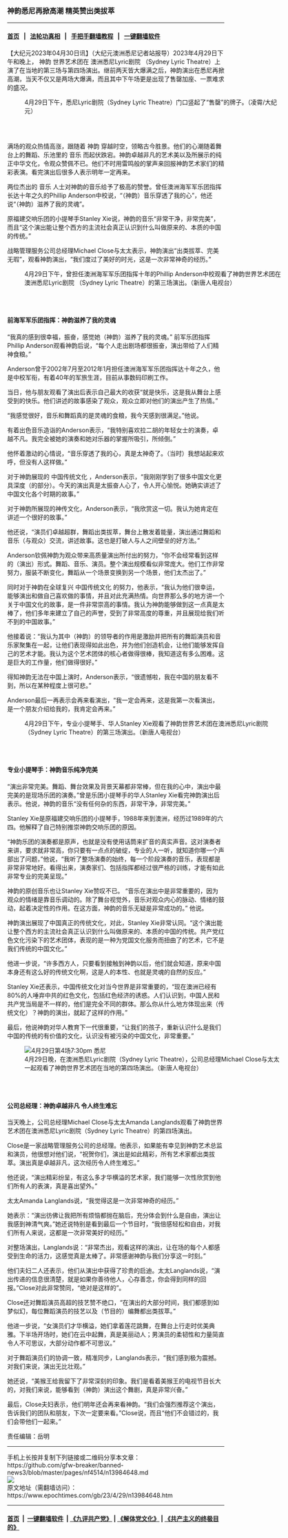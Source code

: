 ### 神韵悉尼再掀高潮 精英赞出类拔萃
------------------------

#### [首页](https://github.com/gfw-breaker/banned-news3/blob/master/README.md) &nbsp;&nbsp;|&nbsp;&nbsp; [法轮功真相](https://github.com/begood0513/basic/blob/master/README.md)  &nbsp;&nbsp;|&nbsp;&nbsp; [手把手翻墙教程](https://github.com/gfw-breaker/guides/wiki)  &nbsp;&nbsp;|&nbsp;&nbsp; [一键翻墙软件](https://github.com/gfw-breaker/nogfw/blob/master/README.md)  



<div><p>
 【大纪元2023年04月30日讯】（大纪元澳洲悉尼记者站报导）2023年4月29日下午和晚上，
 <ok href="https://www.epochtimes.com/gb/tag/%E7%A5%9E%E9%9F%B5.html">
  神韵
 </ok>
 世界艺术团在
 <ok href="https://www.epochtimes.com/gb/tag/%E6%BE%B3%E6%B4%B2%E6%82%89%E5%B0%BClyric%E5%89%A7%E9%99%A2.html">
  澳洲悉尼Lyric剧院
 </ok>
 （Sydney Lyric Theatre）上演了在当地的第三场与第四场演出。继前两天皆大爆满之后，神韵演出在悉尼再掀高潮，当天不仅又是两场大爆满，而且其中下午场更是出现了售罄加座、一票难求的盛况。
</p>
<figure aria-describedby="caption-attachment-13984653" class="wp-caption aligncenter" id="attachment_13984653" style="width: 600px">
 <ok href="https://i.epochtimes.com/assets/uploads/2023/04/id13984653-2304290455172124.jpg" target="_blank">
  <img alt="" class="size-large wp-image-13984653" src="https://i.epochtimes.com/assets/uploads/2023/04/id13984653-2304290455172124-600x450.jpg"/>
 </ok>
 <br/><figcaption class="wp-caption-text" id="caption-attachment-13984653">
  4月29日下午，悉尼Lyric剧院（Sydney Lyric Theatre）门口竖起了“售罄”的牌子。（凌霄/大纪元）
 </figcaption><br/>
</figure><br/>
<p>
 满场的观众热情高涨，跟随着
 <ok href="https://www.epochtimes.com/gb/tag/%E7%A5%9E%E9%9F%B5.html">
  神韵
 </ok>
 穿越时空，领略古今胜景。他们的心潮随着舞台上的舞蹈、乐池里的
 <ok href="https://www.epochtimes.com/gb/tag/%E9%9F%B3%E4%B9%90.html">
  音乐
 </ok>
 而起伏跌宕。神韵卓越非凡的艺术美以及所展示的纯正中华文化，令观众赞佩不已。他们不时用雷鸣般的掌声来回报神韵艺术家们的精彩表演。看完演出后很多人表示明年一定再来。
</p>
<p>
 两位杰出的
 <ok href="https://www.epochtimes.com/gb/tag/%E9%9F%B3%E4%B9%90.html">
  音乐
 </ok>
 人士对神韵的音乐给予了极高的赞誉。曾任澳洲海军军乐团指挥长达十年之久的Phillip Anderson中校说，“（神韵）音乐穿透了我的心”，他还说“（神韵）滋养了我的灵魂”。
</p>
<p>
 原福建交响乐团的小提琴手Stanley Xie说，神韵的音乐“非常干净，非常完美”，而且“这个演出能让整个西方的主流社会真正认识到什么叫做原来的、本质的中国的传统。”
</p>
<p>
 战略管理服务公司总经理Michael Close与太太表示，神韵演出“出类拔萃、完美无瑕”，观看神韵演出，“我们度过了美好的时光，这是一次非常神奇的经历。”
</p>
<figure aria-describedby="caption-attachment-13984655" class="wp-caption aligncenter" id="attachment_13984655" style="width: 600px">
 <ok href="https://i.epochtimes.com/assets/uploads/2023/04/id13984655-2304290407082124.jpg" target="_blank">
  <img alt="" class="size-large wp-image-13984655" src="https://i.epochtimes.com/assets/uploads/2023/04/id13984655-2304290407082124-600x400.jpg"/>
 </ok>
 <br/><figcaption class="wp-caption-text" id="caption-attachment-13984655">
  4月29日下午，曾担任澳洲海军军乐团指挥十年的Phillip Anderson中校观看了神韵世界艺术团在
  <ok href="https://www.epochtimes.com/gb/tag/%E6%BE%B3%E6%B4%B2%E6%82%89%E5%B0%BClyric%E5%89%A7%E9%99%A2.html">
   澳洲悉尼Lyric剧院
  </ok>
  （Sydney Lyric Theatre）的第三场演出。（新唐人电视台）
 </figcaption><br/>
</figure><br/>
<h4>
 前海军军乐团指挥：神韵滋养了我的灵魂
</h4>
<p>
 “我真的感到很幸福，振奋，感觉她（神韵）滋养了我的灵魂。” 前军乐团指挥Phillip Anderson观看神韵后说，“每个人走出剧场都很振奋，演出带给了人们精神食粮。”
</p>
<p>
 Anderson曾于2002年7月至2012年1月担任澳洲海军军乐团指挥达十年之久，他是中校军衔，有着40年的军旅生涯，目前从事数码印刷工作。
</p>
<p>
 当日，他与朋友观看了演出后表示自己最大的收获“就是快乐，这是我从舞台上感受到的快乐。他们讲述的故事感染了观众，观众立即对他们的演出产生了热情。”
</p>
<p>
 “我感觉很好，音乐和舞蹈真的是灵魂的食粮，我今天感到很满足。”他说。
</p>
<p>
 有着出色音乐造诣的Anderson表示，“我特别喜欢拉二胡的年轻女士的演奏，卓越不凡。我完全被她的演奏和她对乐器的掌握所吸引，所倾倒。”
</p>
<p>
 他怀着激动的心情说，“音乐穿透了我的心，真是太神奇了。（当时）我想站起来欢呼，但没有人这样做。”
</p>
<p>
 对于神韵展现的
 <ok href="https://www.epochtimes.com/gb/tag/%E4%B8%AD%E5%9B%BD%E4%BC%A0%E7%BB%9F%E6%96%87%E5%8C%96.html">
  中国传统文化
 </ok>
 ，Anderson表示，“我刚刚学到了很多中国文化更具深度（的部分）。今天的演出真是太振奋人心了，令人开心愉悦。她确实讲述了中国文化各个时期的故事。”
</p>
<p>
 对于神韵所展现的神传文化，Anderson表示，“我欣赏这一切。我认为她肯定在讲述一个很好的故事。”
</p>
<p>
 他还说，“演员们卓越超群，舞蹈出类拔萃，舞台上散发着能量，演出通过舞蹈和音乐（与观众）交流，讲述故事。这也是打破人与人之间壁垒的好方法。”
</p>
<p>
 Anderson钦佩神韵为观众带来高质量演出所付出的努力，“你不会经常看到这样的（演出）形式。舞蹈、音乐、演员。整个演出规模看似非常庞大。他们工作非常努力，服装不断变化，舞蹈从一个场景变换到另一个场景，他们太杰出了。”
</p>
<p>
 同时对于神韵在全球复兴
 <ok href="https://www.epochtimes.com/gb/tag/%E4%B8%AD%E5%9B%BD%E4%BC%A0%E7%BB%9F%E6%96%87%E5%8C%96.html">
  中国传统文化
 </ok>
 的努力，他表示，“我认为他们很幸运，能够演出和做自己喜欢做的事情，并且对此充满热情。向世界那么多的地方讲一个关于中国文化的故事，是一件非常崇高的事情。我认为神韵能够做到这一点真是太棒了，他们多年来建立了自己的声誉，受到了非常高度的尊重，并且展现给我们听不到的中国故事。”
</p>
<p>
 他接着说：“我认为其中（神韵）的领导者的作用是激励并把所有的舞蹈演员和音乐家聚集在一起，让他们表现得如此出色，并为他们创造机会，让他们能够发挥自己的艺术才能。我认为这个艺术团体的核心者做得很棒，我知道这有多么困难。这是巨大的工作量，他们做得很好。”
</p>
<p>
 得知神韵无法在中国上演时，Anderson表示，“很遗憾啦，我在中国的朋友看不到，所以在某种程度上很可悲。”
</p>
<p>
 Anderson最后一再表示会再来看演出，“我一定会再来，这是我第一次看演出，是一个朋友介绍给我的，我肯定会再来。”
</p>
<figure aria-describedby="caption-attachment-13984662" class="wp-caption aligncenter" id="attachment_13984662" style="width: 600px">
 <ok href="https://i.epochtimes.com/assets/uploads/2023/04/id13984662-2304290407112124.jpg" target="_blank">
  <img alt="" class="size-large wp-image-13984662" src="https://i.epochtimes.com/assets/uploads/2023/04/id13984662-2304290407112124-600x400.jpg" title=""/>
 </ok>
 <br/><figcaption class="wp-caption-text" id="caption-attachment-13984662">
  4月29日下午，专业小提琴手、华人Stanley Xie观看了神韵世界艺术团在澳洲悉尼Lyric剧院（Sydney Lyric Theatre）的第三场演出。（新唐人电视台）
 </figcaption><br/>
</figure><br/>
<h4>
 专业小提琴手：神韵音乐纯净完美
</h4>
<p>
 “演出非常完美。舞蹈、舞台效果及背景天幕都非常棒，但在我的心中，演出中最完美的是现场乐团的演奏。”曾是乐团小提琴手的华人Stanley Xie看完神韵演出后表示。他说，神韵的音乐“没有任何杂的东西，非常干净，非常完美。”
</p>
<p>
 Stanley Xie是原福建交响乐团的小提琴手，1988年来到澳洲，经历过1989年的六四。他解释了自己特别推崇神韵交响乐团的原因。
</p>
<p>
 “神韵乐团的演奏都是原声，也就是没有使用话筒来扩音的真实声音。这对演奏者来讲，要求就非常高，你只要有一点点的破绽，专业的人一听，就知道你哪一个声部出了问题，”他说，“我听了整场演奏的始终，每一个阶段演奏的音乐，表现都是非常非常地好。看得出来，演奏家们、包括指挥都经过很严格的训练，才能有如此非常专业的完美呈现。”
</p>
<p>
 神韵的原创音乐也让Stanley Xie赞叹不已。 “音乐在演出中是非常重要的，因为观众的情绪是靠音乐调动的。除了舞台视觉外，音乐对观众内心的脉动、情绪的鼓动，起着决定性的作用。在这方面，神韵的音乐无疑是非常成功的。” 他说。
</p>
<p>
 神韵演出展现了中国真正的传统文化，对此，Stanley Xie非常认同。“这个演出能让整个西方的主流社会真正认识到什么叫做原来的、本质的中国的传统。共产党红色文化污染下的艺术团体，表现的是一种为党国文化服务而扭曲了的艺术，它不是我们传统的中国文化。”
</p>
<p>
 他进一步说，“许多西方人，只要看到接触到神韵以后，他们就会知道，原来中国本身还有这么好的传统文化啊，这是人的本性、也就是灵魂的自然的反应。”
</p>
<p>
 Stanley Xie还表示，中国传统文化对当今世界是非常重要的，“现在澳洲已经有80%的人唾弃中共的红色文化，包括红色经济的诱惑。人们认识到，中国人民和共产党当局是不一样的，他们是完全不同的群体。那么你从什么地方体现出来（传统文化）？神韵的演出，就起了这样的作用。”
</p>
<p>
 最后，他说神韵对华人教育下一代很重要，“让我们的孩子，重新认识什么是我们中国的传统的有价值的文化，认识没有被污染的中国文化，非常重要。”
</p>
<figure aria-describedby="caption-attachment-13984664" class="wp-caption aligncenter" id="attachment_13984664" style="width: 600px">
 <ok href="https://i.epochtimes.com/assets/uploads/2023/04/id13984664-230429101606100055.jpg" target="_blank">
  <img alt="4月29日第4场7:30pm 悉尼" class="size-large wp-image-13984664" src="https://i.epochtimes.com/assets/uploads/2023/04/id13984664-230429101606100055-600x400.jpg" title="4月29日第4场7:30pm 悉尼"/>
 </ok>
 <br/><figcaption class="wp-caption-text" id="caption-attachment-13984664">
  4月29日晚，在澳洲悉尼Lyric剧院（Sydney Lyric Theatre），公司总经理Michael Close与太太一起观看了神韵世界艺术团在当地的第四场演出。（新唐人电视台）
 </figcaption><br/>
</figure><br/>
<h4>
 公司总经理：神韵卓越非凡 令人终生难忘
</h4>
<p>
 当天晚上，公司总经理Michael Close与太太Amanda Langlands观看了神韵世界艺术团在澳洲悉尼Lyric剧院（Sydney Lyric Theatre）的第四场演出。
</p>
<p>
 Close是一家战略管理服务公司的总经理。他表示，如果能有幸见到神韵艺术总监和演员，他很想对他们说，“祝贺你们，演出是如此精彩，所有艺术家都出类拔萃。演出真是卓越非凡，这次经历令人终生难忘。”
</p>
<p>
 他还说，“演出精彩纷呈，有这么多才华横溢的艺术家，我们能够一次性欣赏到他们所有人的表演，真是喜出望外。”
</p>
<p>
 太太Amanda Langlands说，“我觉得这是一次非常神奇的经历。”
</p>
<p>
 她表示：“演出彷佛让我把所有烦恼都抛在脑后，充分体会到什么是自由，演出让我感到神清气爽。”她还说特别是看到最后一个节目时，“我倍感轻松和自由，对我们所有人来说，这都是一次非常美好的经历。”
</p>
<p>
 对整场演出，Langlands说：“非常杰出，观看这样的演出，让在场的每个人都感受到生命的活力，这感觉真是太棒了。非常感谢神韵与我们分享这一时刻。”
</p>
<p>
 他们夫妇二人还表示，他们从演出中获得了珍贵的启迪。太太Langlands说，“演出传递的信息很清楚，就是如果你善待他人，心存善念，你会得到同样的回报。”Close对此非常赞同，“绝对是这样的”。
</p>
<p>
 Close还对舞蹈演员高超的技艺赞不绝口，“在演出的大部分时间，我们都感到如梦似幻，每位舞蹈演员的技艺以及（节目的）编舞都出类拔萃。”
</p>
<p>
 他进一步说，“女演员们才华横溢，她们拿着莲花跳舞，在舞台上行走时优美典雅。下半场开场时，她们在云中起舞，真是美丽动人；男演员的柔韧性和力量简直令人不可思议，大部分动作都不可思议。”
</p>
<p>
 对于舞蹈演员们的协调一致，精准同步，Langlands表示，“我们感到极为震撼。对我们来说，演出无比壮观。”
</p>
<p>
 她还说，“美猴王给我留下了非常深刻的印象。我们是看着美猴王的电视节目长大的，对我们来说，能够看到（神韵）演出这个舞剧，真是非常兴奋。”
</p>
<p>
 最后，Close夫妇表示，他们明年还会再来看神韵。“我们会强烈推荐这个演出，告诉我们的团队和朋友，下次一定要来看。”Close说，而且“他们不会错过的，我们会带他们一起来。”
</p>
<p>
 责任编辑：岳明
</p>
</div>
<hr/>
手机上长按并复制下列链接或二维码分享本文章：<br/>
https://github.com/gfw-breaker/banned-news3/blob/master/pages/nf4514/n13984648.md <br/>
<a href='https://github.com/gfw-breaker/banned-news3/blob/master/pages/nf4514/n13984648.md'><img src='https://github.com/gfw-breaker/banned-news3/blob/master/pages/nf4514/n13984648.md.png'/></a> <br/>
原文地址（需翻墙访问）：https://www.epochtimes.com/gb/23/4/29/n13984648.htm


------------------------
#### [首页](https://github.com/gfw-breaker/banned-news3/blob/master/README.md) &nbsp;|&nbsp; [一键翻墙软件](https://github.com/gfw-breaker/nogfw/blob/master/README.md) &nbsp;| [《九评共产党》](https://github.com/gfw-breaker/9ping.md/blob/master/README.md#九评之一评共产党是什么) | [《解体党文化》](https://github.com/gfw-breaker/jtdwh.md/blob/master/README.md) | [《共产主义的终极目的》](https://github.com/gfw-breaker/gczydzjmd.md/blob/master/README.md)


<img src='http://gfw-breaker.win/banned-news3/pages/nf4514/n13984648.md' width='0px' height='0px'/>